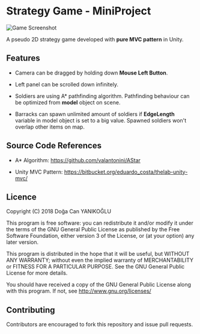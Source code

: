 # Strategy Game - MiniProject
![Game Screenshot](https://image.ibb.co/m3Fubd/Screenshot.png)

A pseudo 2D strategy game developed with **pure MVC pattern** in Unity.

## Features
- Camera can be dragged by holding down **Mouse Left Button**.

- Left panel can be scrolled down infinitely.

- Soldiers are using A* pathfinding algorithm. Pathfinding behaviour can be optimized from **model** object on scene.

- Barracks can spawn unlimited amount of soldiers if **EdgeLength** variable in model object is set to a big value. Spawned soldiers won't overlap other items on map.

## Source Code References
- A* Algorithm: https://github.com/valantonini/AStar

- Unity MVC Pattern: https://bitbucket.org/eduardo_costa/thelab-unity-mvc/

## Licence
Copyright (C) 2018 Doğa Can YANIKOĞLU

This program is free software: you can redistribute it and/or modify it under the terms of the GNU General Public License as published by the Free Software Foundation, either version 3 of the License, or (at your option) any later version.

This program is distributed in the hope that it will be useful, but WITHOUT ANY WARRANTY; without even the implied warranty of MERCHANTABILITY or FITNESS FOR A PARTICULAR PURPOSE. See the GNU General Public License for more details.

You should have received a copy of the GNU General Public License along with this program. If not, see http://www.gnu.org/licenses/

## Contributing
Contributors are encouraged to fork this repository and issue pull requests.
